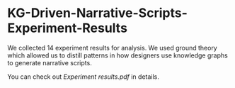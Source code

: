 # KG-Driven-Narrative-Scripts-Experiment-Results
We collected 14 experiment results for analysis. We used ground theory which allowed us to distill patterns in how designers use knowledge graphs to generate narrative scripts.

You can check out *Experiment results.pdf* in details.
